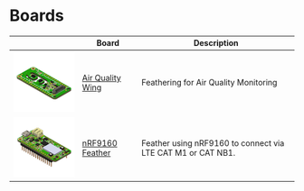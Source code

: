 # Boards

|                                       | Board                         | Description                                                 |
| ------------------------------------- | ----------------------------- | ----------------------------------------------------------- |
| [![Air Quality Wing][aqw]][aqw-intro] | [Air Quality Wing][aqw-intro] | Feathering for Air Quality Monitoring                       |
| [![nRF9160 Feather][fw]][fw-intro]    | [nRF9160 Feather][fw-intro]   | Feather using nRF9160 to connect via LTE CAT M1 or CAT NB1. |

[aqw]: img/aqw-x200.png
[aqw-intro]: https://www.jaredwolff.com/documentation/air-quality-wing/

[fw]: img/nrf91-feather-v31-headers-x200.png
[fw-intro]: ./nrf9160-getting-started.md